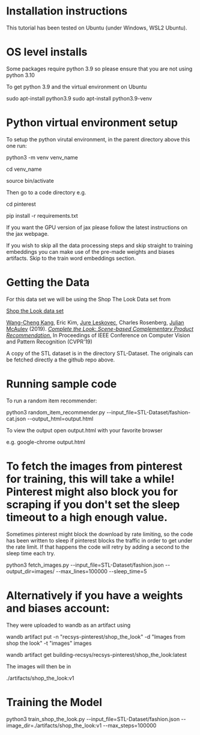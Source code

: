 Installation instructions
=========================

This tutorial has been tested on Ubuntu (under Windows, WSL2 Ubuntu).

OS level installs
=================
Some packages require python 3.9 so please ensure that you are not using python 3.10

To get python 3.9 and the virtual environment on Ubuntu

sudo apt-install python3.9
sudo apt-install python3.9-venv

Python virtual environment setup
================================

To setup the python virutal environment, in the parent directory above this one run:

python3 -m venv venv_name

cd venv_name

source bin/activate

Then go to a code directory e.g.

cd pinterest

pip install -r requirements.txt

If you want the GPU version of jax please follow the latest instructions on the jax webpage.

If you wish to skip all the data processing steps and skip straight to training embeddings you can make use of the pre-made weights and biases artifacts.
Skip to the train word embeddings section.

Getting the Data
================

For this data set we will be using the Shop The Look Data set from

[Shop the Look data set](https://github.com/kang205/STL-Dataset)

[Wang-Cheng Kang](http://kwc-oliver.com), Eric Kim, [Jure Leskovec](https://cs.stanford.edu/people/jure/), Charles Rosenberg, [Julian McAuley](http://cseweb.ucsd.edu/~jmcauley/) (2019). *[Complete the Look: Scene-based Complementary Product Recommendation.](https://arxiv.org/pdf/1812.01748.pdf)* In Proceedings of IEEE Conference on Computer Vision and Pattern Recognition (CVPR'19)

A copy of the STL dataset is in the directory STL-Dataset.
The originals can be fetched directly a the github repo above.

Running sample code
===================

To run a random item recommender:

python3 random_item_recommender.py --input_file=STL-Dataset/fashion-cat.json --output_html=output.html

To view the output open output.html with your favorite browser

e.g. google-chrome output.html

To fetch the images from pinterest for training, this will take a while!
Pinterest might also block you for scraping if you don't set the sleep timeout to a high enough value.
=======
Sometimes pinterest might block the download by rate limiting,
so the code has been written to sleep if pinterest blocks the traffic in order to get
under the rate limit. If that happens the code will retry by adding a second to the sleep time
each try.

python3 fetch_images.py --input_file=STL-Dataset/fashion.json --output_dir=images/ --max_lines=100000 --sleep_time=5

Alternatively if you have a weights and biases account:
=======
They were uploaded to wandb as an artifact using

wandb artifact put -n "recsys-pinterest/shop_the_look" -d "Images from shop the look" -t "images" images

 wandb artifact get building-recsys/recsys-pinterest/shop_the_look:latest

The images will then be in

./artifacts/shop_the_look:v1

Training the Model
==================

python3 train_shop_the_look.py --input_file=STL-Dataset/fashion.json --image_dir=./artifacts/shop_the_look\:v1 --max_steps=100000